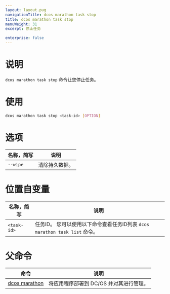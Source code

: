 ```yaml
---
layout: layout.pug
navigationTitle: dcos marathon task stop
title: dcos marathon task stop
menuWeight: 31
excerpt: 停止任务

enterprise: false
---
```



# 说明
`dcos marathon task stop` 命令让您停止任务。

# 使用

```bash
dcos marathon task stop <task-id> [OPTION]
```

# 选项

| 名称，简写 | 说明 |
|---------|-------------|
| `--wipe` | 清除持久数据。|

# 位置自变量

| 名称，简写 | 说明 |
|---------|-------------|
| `<task-id>`   |    任务ID。 您可以使用以下命令查看任务ID列表 `dcos marathon task list` 命令。|

# 父命令

| 命令 | 说明 |
|---------|-------------|
| [dcos marathon](/cn/1.11/cli/command-reference/dcos-marathon/) | 将应用程序部署到 DC/OS 并对其进行管理。|

